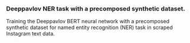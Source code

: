### Deeppavlov NER task with a precomposed synthetic dataset.
Training the Deeppavlov BERT neural network with a precomposed synthetic dataset for named entity recognition (NER) task in scraped Instagram text data.
